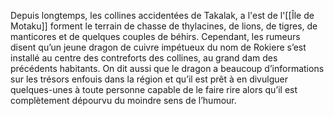 Depuis longtemps, les collines accidentées de Takalak, a l'est de l'[[Île de Motaku]] forment le terrain de chasse de thylacines, de lions, de tigres, de manticores et de quelques couples de béhirs. Cependant, les rumeurs disent qu’un jeune dragon de cuivre impétueux du nom de Rokiere s’est installé au centre des contreforts des collines, au grand dam des précédents habitants. On dit aussi que le dragon a beaucoup d’informations sur les trésors enfouis dans la région et qu’il est prêt à en divulguer quelques-unes à toute personne capable de le faire rire alors qu’il est complètement dépourvu du moindre sens de l’humour.
